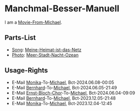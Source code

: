 # Manchmal-Besser-Manuell

I am a [Movie-From-Michael](1111.md).

## Parts-List

- [Song](90000011.md): [Meine-Heimat-ist-das-Netz](91000017.md)
- [Photo](50000001.md): [Meer-Stadt-Nacht-Ozean](400000248.md)

## Usage-Rights

- E-Mail [Monika](70000105.md)-To-[Michael](0.md), Bct-2024.06.08-00:05
- E-Mail [Bernhard](70000106.md)-To-[Michael](0.md), Bct-2024.06.05-21:49
- E-Mail [Ernst-Bloch-Chor](2010013.md)-To-[Michael](0.md), Bct-2024.06.04-09:09
- E-Mail [Bernhard](70000106.md)-To-[Michael](0.md), Bct-2023.12.05-21:48
- E-Mail [Monika](70000105.md)-To-[Michael](0.md), Bct-2023.12.04-12:45

